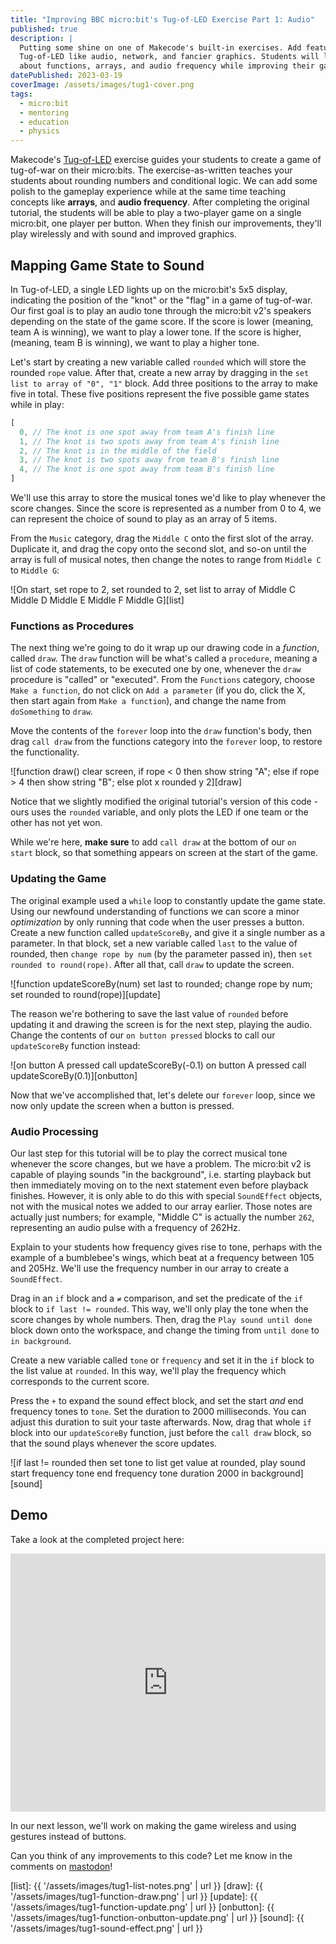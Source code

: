 ```yaml
---
title: "Improving BBC micro:bit's Tug-of-LED Exercise Part 1: Audio"
published: true
description: |
  Putting some shine on one of Makecode's built-in exercises. Add features to 
  Tug-of-LED like audio, network, and fancier graphics. Students will learn 
  about functions, arrays, and audio frequency while improving their gameplay.
datePublished: 2023-03-19
coverImage: /assets/images/tug1-cover.png
tags:
  - micro:bit
  - mentoring
  - education
  - physics
---
```


Makecode's [Tug-of-LED][orig] exercise guides your students to create a game of 
tug-of-war on their micro:bits. The exercise-as-written teaches your students 
about rounding numbers and conditional logic. We can add some polish to the 
gameplay experience while at the same time teaching concepts like **arrays**, 
and **audio frequency**. After completing the original tutorial, the students 
will be able to play a two-player game on a single micro:bit, one player per 
button. When they finish our improvements, they'll play wirelessly and with 
sound and improved graphics.

## Mapping Game State to Sound

In Tug-of-LED, a single LED lights up on the micro:bit's 5x5 display, indicating 
the position of the "knot" or the "flag" in a game of tug-of-war.
Our first goal is to play an audio tone through the micro:bit v2's speakers 
depending on the state of the game score. If the score is lower (meaning, team A 
is winning), we want to play a lower tone. If the score is higher, (meaning, 
team B is winning), we want to play a higher tone.

Let's start by creating a new variable called `rounded` which will store the 
rounded `rope` value. After that, create a new array by dragging in the `set 
list to array of "0", "1"` block. Add three positions to the array to make five 
in total. These five positions represent the five possible game states while in 
play:

```js
[
  0, // The knot is one spot away from team A's finish line
  1, // The knot is two spots away from team A's finish line
  2, // The knot is in the middle of the field
  3, // The knot is two spots away from team B's finish line
  4, // The knot is one spot away from team B's finish line
]
```

We'll use this array to store the musical tones we'd like to play whenever the 
score changes. Since the score is represented as a number from 0 to 4, we can 
represent the choice of sound to play as an array of 5 items.

From the `Music` category, drag the `Middle C` onto the first slot of the array. 
Duplicate it, and drag the copy onto the second slot, and so-on until the array 
is full of musical notes, then change the notes to range from `Middle C` to 
`Middle G`:

![On start, set rope to 2, set rounded to 2, set list to array of Middle C Middle D Middle E Middle F Middle G][list]

### Functions as Procedures

The next thing we're going to do it wrap up our drawing code in a *function*, 
called `draw`. The `draw` function will be what's called a `procedure`, meaning 
a list of code statements, to be executed one by one, whenever the `draw` 
procedure is "called" or "executed". From the `Functions` category, choose `Make a function`,
do not click on `Add a parameter` (if you do, click the X, then start again from 
`Make a function`), and change the name from `doSomething` to `draw`.

Move the contents of the `forever` loop into the `draw` function's body, then 
drag `call draw` from the functions category into the `forever` loop, to restore 
the functionality.

![function draw() clear screen, if rope < 0 then show string "A"; else if rope > 4 then show string "B"; else plot x rounded y 2][draw]

Notice that we slightly modified the original tutorial's version of this code - 
ours uses the `rounded` variable, and only plots the LED if one team or the 
other has not yet won.

While we're here, **make sure** to add `call draw` at the bottom of our `on 
start` block, so that something appears on screen at the start of the game.

### Updating the Game

The original example used a `while` loop to constantly update the game state. 
Using our newfound understanding of functions we can score a minor 
*optimization* by only running that code when the user presses a button. Create 
a new function called `updateScoreBy`, and give it a single number as a 
parameter. In that block, set a new variable called `last` to the value of 
rounded, then `change rope by num` (by the parameter passed in), then `set 
rounded to round(rope)`. After all that, call `draw` to update the screen.

![function updateScoreBy(num) set last to rounded; change rope by num; set rounded to round(rope)][update]

The reason we're bothering to save the last value of `rounded` before updating 
it and drawing the screen is for the next step, playing the audio. Change the 
contents of our `on button pressed` blocks to call our `updateScoreBy` function 
instead:

![on button A pressed call updateScoreBy(-0.1) on button A pressed call 
updateScoreBy(0.1)][onbutton]

Now that we've accomplished that, let's delete our `forever` loop, since we now 
only update the screen when a button is pressed.

### Audio Processing

Our last step for this tutorial will be to play the correct musical tone 
whenever the score changes, but we have a problem. The micro:bit v2 is capable 
of playing sounds "in the background", i.e. starting playback but then 
immediately moving on to the next statement even before playback finishes. 
However, it is only able to do this with special `SoundEffect` objects, not with 
the musical notes we added to our array earlier. Those notes are actually just 
numbers; for example, "Middle C" is actually the number `262`, representing an 
audio pulse with a frequency of 262Hz.

Explain to your students how frequency gives rise to tone, perhaps with the 
example of a bumblebee's wings, which beat at a frequency between 105 and 205Hz. 
We'll use the frequency number in our array to create a `SoundEffect`.

Drag in an `if` block and a `≠` comparison, and set the predicate of the `if` 
block to `if last != rounded`. This way, we'll only play the tone when the score 
changes by whole numbers. Then, drag the `Play sound until done` block down onto 
the workspace, and change the timing from `until done` to `in background`.

Create a new variable called `tone` or `frequency` and set it in the `if` block 
to the list value at `rounded`. In this way, we'll play the frequency which 
corresponds to the current score.

Press the `+` to expand the sound effect block, and set the start *and* end 
frequency tones to `tone`. Set the duration to 2000 milliseconds. You can adjust 
this duration to suit your taste afterwards. Now, drag that whole `if` block 
into our `updateScoreBy` function, just before the `call draw` block, so that 
the sound plays whenever the score updates.

![if last != rounded then set tone to list get value at rounded, play sound 
start frequency tone end frequency tone duration 2000 in background][sound]

## Demo
Take a look at the completed project here:

<div style="position:relative;height:0;padding-bottom:81.97%;overflow:hidden;">
  <iframe src="https://makecode.microbit.org/---run?id=_bUgM2i0qCVTj"
          style="position:absolute;top:0;left:0;width:100%;height:100%;"
          allowfullscreen="allowfullscreen" sandbox="allow-popups allow-forms
          allow-scripts allow-same-origin" frameborder="0"></iframe>
</div>

In our next lesson, we'll work on making the game wireless and using gestures 
instead of buttons.

Can you think of any improvements to this code? Let me know in the comments on 
[mastodon](https://social.bennypowers.dev/tags/MicroBit)!

[orig]: https://makecode.microbit.org/projects/tug-of-led
[list]: {{ '/assets/images/tug1-list-notes.png' | url }}
[draw]: {{ '/assets/images/tug1-function-draw.png' | url }}
[update]: {{ '/assets/images/tug1-function-update.png' | url }}
[onbutton]: {{ '/assets/images/tug1-function-onbutton-update.png' | url }}
[sound]: {{ '/assets/images/tug1-sound-effect.png' | url }}
